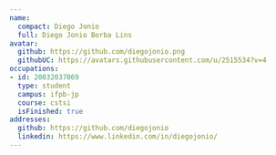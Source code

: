 ```yaml
---
name:
  compact: Diego Jonio
  full: Diego Jonio Borba Lins
avatar:
  github: https://github.com/diegojonio.png
  githubUC: https://avatars.githubusercontent.com/u/2515534?v=4
occupations:
- id: 20032037069
  type: student
  campus: ifpb-jp
  course: cstsi
  isFinished: true
addresses:
  github: https://github.com/diegojonio
  linkedin: https://www.linkedin.com/in/diegojonio/
---
```

